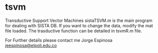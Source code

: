 # tsvm
Transductive Support Vector Machines
sistaTSVM.m is the main program for dealing with SISTA DB.
If you want to change the data, modify the mat file loaded.
The trasductive function can be detailed in tsvmR.m file.

For Further details please contact me 
Jorge Espinosa
jeespinosa@elpoli.edu.co

